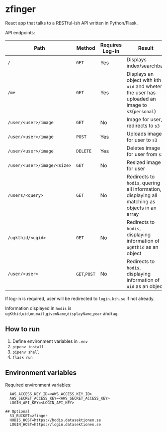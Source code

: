 # zfinger
React app that talks to a RESTful-ish API written in Python/Flask.

API endpoints:

| Path | Method | Requires Log-in | Result |
| ----- | ----- | ----- | ----- |
| `/` | `GET` | Yes | Displays index/searchbar |
| `/me` | `GET` | Yes | Displays an object with kth `uid` and wheter the user has uploaded an image to `s3`(`personal`) |
| `/user/<user>/image` | `GET` | No | Image for user, redirects to `s3` |
| `/user/<user>/image` | `POST` | Yes | Uploads image for user to `s3` |
| `/user/<user>/image` | `DELETE` | Yes | Deletes image for user from `s3` |
| `/user/<user>/image/<size>` | `GET` | No | Resized image for user |
| `/users/<query>` | `GET`| No | Redirects to `hodis`, quering all information, displaying all matching as objects in an array |
| `/ugkthid/<ugid>` | `GET` | No | Redirects to `hodis`, displaying information of `ugKthid` as an object |
| `/user/<user>` | `GET`,`POST` | No | Redirects to `hodis`, displaying information of `uid` as an object |

If log-in is required, user will be redirected to `login.kth.se` if not already.

Information displayed in `hodis` is `ugKthid`,`uid`,`on`,`mail`,`givenName`,`displayName`,`year` and`tag`.

## How to run
1. Define environment variables in `.env`
1. `pipenv install`
1. `pipenv shell`
1. `flask run`

## Environment variables
Required environment variables:
```
  AWS_ACCESS_KEY_ID=<AWS_ACCESS_KEY_ID>
  AWS_SECRET_ACCESS_KEY=<AWS_SECRET_ACCESS_KEY>
  LOGIN_API_KEY=<LOGIN_API_KEY>

## Optional
  S3_BUCKET=zfinger
  HODIS_HOST=https://hodis.datasektionen.se
  LOGIN_HOST=https://login.datasektionen.se
```
